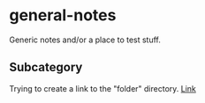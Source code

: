 # general-notes
Generic notes and/or a place to test stuff.

## Subcategory

Trying to create a link to the "folder" directory.
[Link](/cracz/general-notes/blob/master/folder/)
